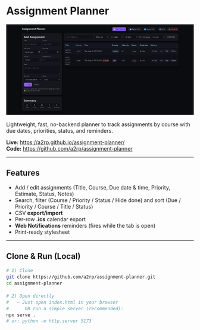 # Assignment Planner

![alt text](image.png)

Lightweight, fast, no-backend planner to track assignments by course with due dates, priorities, status, and reminders.

**Live:** https://a2rp.github.io/assignment-planner/  
**Code:** https://github.com/a2rp/assignment-planner

---

## Features

-   Add / edit assignments (Title, Course, Due date & time, Priority, Estimate, Status, Notes)
-   Search, filter (Course / Priority / Status / Hide done) and sort (Due / Priority / Course / Title / Status)
-   CSV **export/import**
-   Per-row **.ics** calendar export
-   **Web Notifications** reminders (fires while the tab is open)
-   Print-ready stylesheet

---

## Clone & Run (Local)

```bash
# 1) Clone
git clone https://github.com/a2rp/assignment-planner.git
cd assignment-planner

# 2) Open directly
#   – Just open index.html in your browser
#      OR run a simple server (recommended):
npx serve .
# or: python -m http.server 5173
```

